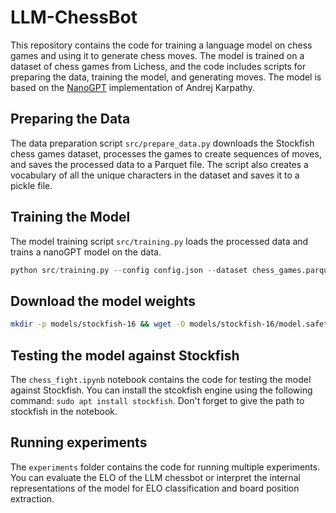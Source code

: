 # LLM-ChessBot

This repository contains the code for training a language model on chess games and using it to generate chess moves. The model is trained on a dataset of chess games from Lichess, and the code includes scripts for preparing the data, training the model, and generating moves. The model is based on the [NanoGPT](https://github.com/karpathy/nanoGPT) implementation of Andrej Karpathy.

## Preparing the Data

The data preparation script `src/prepare_data.py` downloads the Stockfish chess games dataset, processes the games to create sequences of moves, and saves the processed data to a Parquet file. The script also creates a vocabulary of all the unique characters in the dataset and saves it to a pickle file.

## Training the Model

The model training script `src/training.py` loads the processed data and trains a nanoGPT model on the data.

```python
python src/training.py --config config.json --dataset chess_games.parquet --meta meta.pkl
```

## Download the model weights

```bash
mkdir -p models/stockfish-16 && wget -O models/stockfish-16/model.safetensors https://nextcloud.rky.ovh/public.php/dav/files/mxX5WF75amkLAPy/?accept=zip
```

## Testing the model against Stockfish

The `chess_fight.ipynb` notebook contains the code for testing the model against Stockfish. You can install the stcokfish engine using the following command: `sudo apt install stockfish`. Don't forget to give the path to stockfish in the notebook.

## Running experiments

The `experiments` folder contains the code for running multiple experiments. You can evaluate the ELO of the LLM chessbot or interpret the internal representations of the model for ELO classification and board position extraction.